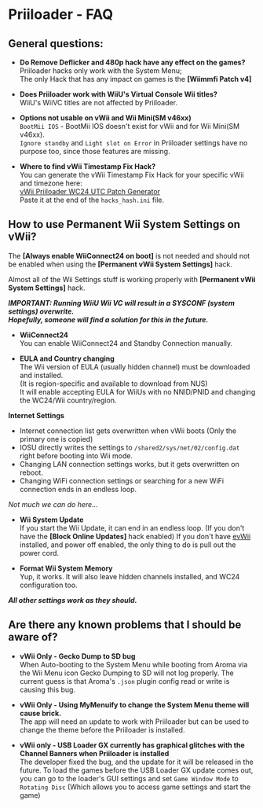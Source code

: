 # Priiloader  - FAQ

## General questions:

- **Do Remove Deflicker and 480p hack have any effect on the games?**  
Priiloader hacks only work with the System Menu;  
The only Hack that has any impact on games is the **[Wiimmfi Patch v4]**

- **Does Priiloader work with WiiU's Virtual Console Wii titles?**  
WiiU's WiiVC titles are not affected by Priiloader.

- **Options not usable on vWii and Wii Mini(SM v46xx)**  
`BootMii IOS` - BootMii IOS doesn't exist for vWii and for Wii Mini(SM v46xx).  
`Ignore standby`  and `Light slot on Error` in Priiloader settings have no purpose too, since those features are missing.

- **Where to find vWii Timestamp Fix Hack?**  
You can generate the vWii Timestamp Fix Hack for your specific vWii and timezone here:  
[<u>vWii Priiloader WC24 UTC Patch Generator</u>](https://garyodernichts.github.io/priiloader-patch-gen/)  
Paste it at the end of the `hacks_hash.ini` file.


## How to use Permanent Wii System Settings on vWii?

The **[Always enable WiiConnect24 on boot]** is not needed and should not be enabled when using the **[Permanent vWii System Settings]** hack.  

Almost all of the Wii Settings stuff is working properly with **[Permanent vWii System Settings]** hack.  
    
***IMPORTANT: Running WiiU Wii VC will result in a SYSCONF (system settings) overwrite.  
Hopefully, someone will find a solution for this in the future.***  

- **WiiConnect24**  
You can enable WiiConnect24 and Standby Connection manually.

- **EULA and Country changing**  
The Wii version of EULA (usually hidden channel) must be downloaded and installed.  
(It is region-specific and available to download from NUS)  
It will enable accepting EULA for WiiUs with no NNID/PNID and changing the WC24/Wii country/region.

**Internet Settings**  
- Internet connection list gets overwritten when vWii boots (Only the primary one is copied)  
- IOSU directly writes the settings to `/shared2/sys/net/02/config.dat` right before booting into Wii mode.  
- Changing LAN connection settings works, but it gets overwritten on reboot.  
- Changing WiFi connection settings or searching for a new WiFi connection ends in an endless loop.

*Not much we can do here...*

- **Wii System Update**  
If you start the Wii Update, it can end in an endless loop. (If you don't have the **[Block Online Updates]** hack enabled) If you don't have [evWii](https://github.com/GaryOderNichts/evwii) installed, and power off enabled, the only thing to do is pull out the power cord.

- **Format Wii System Memory**  
Yup, it works. It will also leave hidden channels installed, and WC24 configuration too.

***All other settings work as they should.***


## Are there any known problems that I should be aware of?

- **vWii Only - Gecko Dump to SD bug**  
When Auto-booting to the System Menu while booting from Aroma via the Wii Menu icon Gecko Dumping to SD will not log properly. The current guess is that Aroma's `.json` plugin config read or write is causing this bug. 

- **vWii Only - Using MyMenuify to change the System Menu theme will cause brick.**  
The app will need an update to work with Priiloader but can be used to change the theme before the Priiloader is installed.

- **vWii only - USB Loader GX currently has graphical glitches with the Channel Banners when Priiloader is installed**  
The developer fixed the bug, and the update for it will be released in the future. To  load the games before the USB Loader GX update comes out, you can go to the loader's GUI settings and set `Game Window Mode` to `Rotating Disc` (Which allows you to access game settings and start the game)
